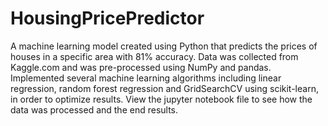 # HousingPricePredictor
A machine learning model created using Python that predicts the prices of houses in a specific area with 81% accuracy. Data was collected from Kaggle.com and was pre-processed using NumPy and pandas. Implemented several machine learning algorithms including linear regression, random forest regression and GridSearchCV using scikit-learn, in order to optimize results. View the jupyter notebook file to see how the data was processed and the end results.
